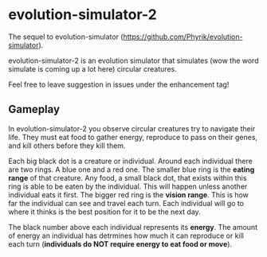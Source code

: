 # evolution-simulator-2

The sequel to evolution-simulator (https://github.com/Phyrik/evolution-simulator).

evolution-simulator-2 is an evolution simulator that simulates (wow the word simulate is coming up a lot here) circular creatures.

Feel free to leave suggestion in issues under the enhancement tag!

## Gameplay

In evolution-simulator-2 you observe circular creatures try to navigate their life. They must eat food to gather energy, reproduce to pass on their genes, and kill others before they kill them.

Each big black dot is a creature or individual. Around each individual there are two rings. A blue one and a red one. The smaller blue ring is the **eating range** of that creature. Any food, a small black dot, that exists within this ring is able to be eaten by the individual. This will happen unless another individual eats it first. The bigger red ring is the **vision range**. This is how far the individual can see and travel each turn. Each individual will go to where it thinks is the best position for it to be the next day.

The black number above each individual represents its **energy**. The amount of energy an individual has detrmines how much it can reproduce or kill each turn (**individuals do NOT require energy to eat food or move**).
